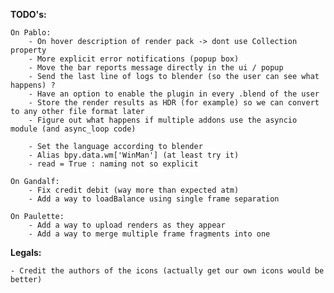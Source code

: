 **TODO's:**

    On Pablo:
        - On hover description of render pack -> dont use Collection property
        - More explicit error notifications (popup box)
        - Move the bar reports message directly in the ui / popup
        - Send the last line of logs to blender (so the user can see what happens) ?
        - Have an option to enable the plugin in every .blend of the user
        - Store the render results as HDR (for example) so we can convert to any other file format later
        - Figure out what happens if multiple addons use the asyncio module (and async_loop code)

        - Set the language according to blender
        - Alias bpy.data.wm['WinMan'] (at least try it)
        - read = True : naming not so explicit

    On Gandalf:
        - Fix credit debit (way more than expected atm)
        - Add a way to loadBalance using single frame separation

    On Paulette:
        - Add a way to upload renders as they appear
        - Add a way to merge multiple frame fragments into one

**Legals:**

    - Credit the authors of the icons (actually get our own icons would be better)
